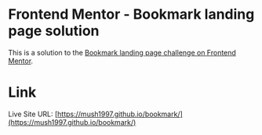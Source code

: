 # Frontend Mentor - Bookmark landing page solution
This is a solution to the [Bookmark landing page challenge on Frontend Mentor](https://www.frontendmentor.io/challenges/bookmark-landing-page-5d0b588a9edda32581d29158).

# Link
Live Site URL: [https://mush1997.github.io/bookmark/](https://mush1997.github.io/bookmark/)